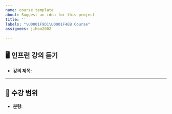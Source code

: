 ```yaml
---
name: course template
about: Suggest an idea for this project
title: ''
labels: "\U0001F9D1‍\U0001F4BB Course"
assignees: jihoo2002

---
```


##  🖥 인프런 강의 듣기

- **강의 제목**: 

---

## 📍 수강 범위  
- **분량**:
